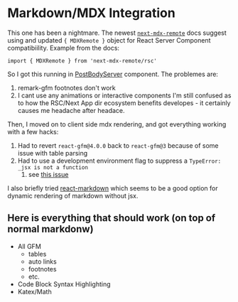 # Markdown/MDX Integration

This one has been a nightmare. The newest [`next-mdx-remote`](https://github.com/hashicorp/next-mdx-remote#react-server-components-rsc--nextjs-app-directory-support) docs suggest using and updated `{ MDXRemote }` object for React Server Component compatibiility. Example from the docs:

`import { MDXRemote } from 'next-mdx-remote/rsc'`

So I got this running in [PostBodyServer](app/blog/[slug]/components/PostBodyServer.tsx) component. The problemes are:
1. remark-gfm footnotes don't work
2. I cant use any animations or interactive components
I'm still confused as to how the RSC/Next App dir ecosystem benefits developes - it certainly causes me headache after headace.

Then, I moved on to client side mdx rendering, and got everything working with a few hacks:
1. Had to revert `react-gfm@4.0.0` back to `react-gfm@3` because of some issue with table parsing
2. Had to use a development environment flag to suppress a `TypeError: _jsx is not a function`
   1. see [this issue](https://github.com/hashicorp/next-mdx-remote/issues/350)

I also briefly tried [react-markdown](https://github.com/remarkjs/react-markdown) which seems to be a good option for dynamic rendering of markdown without jsx.

## Here is everything that should work (on top of normal markdonw)
- All GFM
  - tables
  - auto links
  - footnotes
  - etc.
- Code Block Syntax Highlighting
- Katex/Math